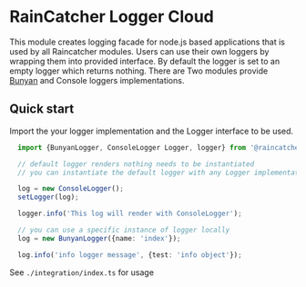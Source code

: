 # RainCatcher Logger Cloud

This module creates logging facade for node.js based applications that
is used by all Raincatcher modules. Users can use their own loggers by
wrapping them into provided interface. By default the logger is set to
an empty logger which returns nothing. There are Two modules provide
[Bunyan](https://www.npmjs.com/package/bunyan) and Console loggers
implementations.


## Quick start

Import the your logger implementation and the Logger interface to be used.
```typescript
  import {BunyanLogger, ConsoleLogger Logger, logger} from '@raincatcher/logger';

  // default logger renders nothing needs to be instantiated
  // you can instantiate the default logger with any Logger implementation to change the global logger

  log = new ConsoleLogger();
  setLogger(log);

  logger.info('This log will render with ConsoleLogger');

  // you can use a specific instance of logger locally
  log = new BunyanLogger({name: 'index'});

  log.info('info logger message', {test: 'info object'});
```

See `./integration/index.ts` for usage


